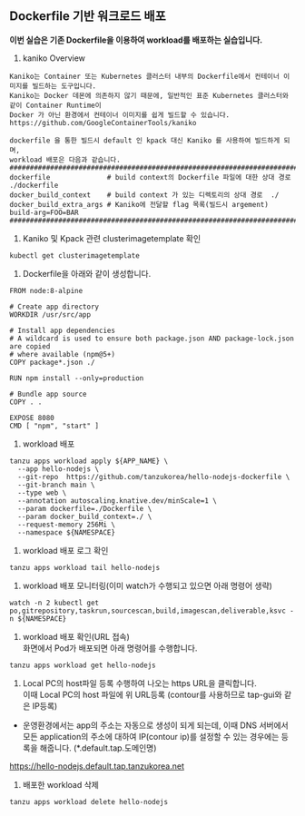## Dockerfile 기반 워크로드 배포

**이번 실습은 기존 Dockerfile을 이용하여 workload를 배포하는 실습입니다.**    

1. kaniko Overview    
```
Kaniko는 Container 또는 Kubernetes 클러스터 내부의 Dockerfile에서 컨테이너 이미지를 빌드하는 도구입니다.
Kaniko는 Docker 데몬에 의존하지 않기 때문에, 일반적인 표준 Kubernetes 클러스터와 같이 Container Runtime이
Docker 가 아닌 환경에서 컨테이너 이미지를 쉽게 빌드할 수 있습니다.
https://github.com/GoogleContainerTools/kaniko
```

```
dockerfile 을 통한 빌드시 default 인 kpack 대신 Kaniko 를 사용하여 빌드하게 되며, 
workload 배포은 다음과 같습니다.
###################################################################################
dockerfile              # build context의 Dockerfile 파일에 대한 상대 경로 ./dockerfile
docker_build_context    # build context 가 있는 디렉토리의 상대 경로  ./
docker_build_extra_args # Kaniko에 전달할 flag 목록(빌드시 argement) build-arg=FOO=BAR
###################################################################################
```

1.  Kaniko 및 Kpack 관련 clusterimagetemplate 확인     
```
kubectl get clusterimagetemplate
```

1. Dockerfile을 아래와 같이 생성합니다.
```
FROM node:8-alpine

# Create app directory
WORKDIR /usr/src/app

# Install app dependencies
# A wildcard is used to ensure both package.json AND package-lock.json are copied
# where available (npm@5+)
COPY package*.json ./

RUN npm install --only=production

# Bundle app source
COPY . .

EXPOSE 8080
CMD [ "npm", "start" ]

```

1. workload 배포
```
tanzu apps workload apply ${APP_NAME} \
  --app hello-nodejs \
  --git-repo  https://github.com/tanzukorea/hello-nodejs-dockerfile \
  --git-branch main \
  --type web \
  --annotation autoscaling.knative.dev/minScale=1 \
  --param dockerfile=./Dockerfile \
  --param docker_build_context=./ \
  --request-memory 256Mi \
  --namespace ${NAMESPACE} 
  ```

1.  workload 배포 로그 확인                 
```
tanzu apps workload tail hello-nodejs
```

1. workload 배포 모니터링(이미 watch가 수행되고 있으면 아래 명령어 생략)  
```
watch -n 2 kubectl get po,gitrepository,taskrun,sourcescan,build,imagescan,deliverable,ksvc -n ${NAMESPACE}
```

1.  workload 배포 확인(URL 접속)  
화면에서 Pod가 배포되면 아래 명령어를 수행합니다.
```
tanzu apps workload get hello-nodejs
```       

1. Local PC의 host파일 등록
수행하여 나오는 https URL을 클릭합니다.    
이때 Local PC의 host 파일에 위 URL등록 (contour를 사용하므로 tap-gui와 같은 IP등록)

* 운영환경에서는 app의 주소는 자동으로 생성이 되게 되는데, 이때 DNS 서버에서 모든 application의 주소에 대하여 IP(contour ip)를 설정할 수 있는 경우에는 등록을 해줍니다. (*.default.tap.도메인명)

https://hello-nodejs.default.tap.tanzukorea.net


1. 배포한 workload 삭제       
```
tanzu apps workload delete hello-nodejs
``` 
